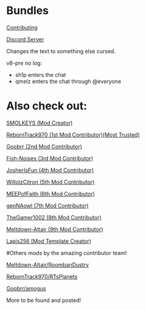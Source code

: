 # Bundles

[Contributing](https://github.com/SMOLKEYS/bundles/blob/master/CONTRIBUTING.md)

[Discord Server](https://discord.gg/9M2VRAVGz8) 


Changes the text to something else cursed.

v8-pre no log:
- sh1p enters the chat
- qmelz enters the chat through @everyone

# Also check out: 

[SMOLKEYS (Mod Creator)](https://github.com/SMOLKEYS)

[RebornTrack970 (1st Mod Contributor)(Most Trusted)](https://github.com/RebornTrack970)

[Goobrr (2nd Mod Contributor)](https://github.com/Goobrr)

[Fish-Noises (3rd Mod Contributor)](https://github.com/Fish-Noises)

[JosherIsFun (4th Mod Contributor)](https://github.com/JosherIsFun)

[WilloIzCitron (5th Mod Contributor)](https://github.com/WilloIzCitron)

[MEEPofFaith (6th Mod Contributor)](https://github.com/MEEPofFaith)

[genNAowl (7th Mod Contributor)](https://github.com/genNAowl)

[TheGamer1002 (8th Mod Contributor)](https://github.com/TheGamer1002)

[Meltdown-Altair (9th Mod Contributor)](https://github.com/Meltdown-Altair)

[Lapis256 (Mod Template Creator)](https://github.com/Lapis256)

#Others mods by the amazing contributor team!

[Meltdown-Altair/RoombanDustry](https://github.com/Meltdown-Altair/RoombanDustry)

[RebornTrack970/RTsPlanets](https://github.com/RebornTrack970/RTsPlanets)

[Goobrr/amogus](https://github.com/Goobrr/amogus)

More to be found and posted!
